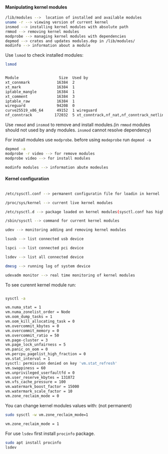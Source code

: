 #### Manipulating kernel modules

```bash
/lib/modules -->  location of installed and available modules
uname -r --> viewing version of current kernel
insmod --> installing kernel modules with absolute path
rmmod --> removing kernel modules
modprobe --> managing kernel modules with dependencies
depmod --> crates and updates modules.dep in /lib/modules/
modinfo --> information about a module
```

Use `lsmod` to check installed modules:

```bash
lsmod


Module                  Size  Used by
xt_connmark            16384  2
xt_mark                16384  1
iptable_mangle         16384  1
xt_comment             16384  3
iptable_raw            16384  1
wireguard              94208  0
curve25519_x86_64      49152  1 wireguard
nf_conntrack          172032  5 xt_conntrack,nf_nat,nf_conntrack_netlink,xt_connmark,xt_MASQUERADE
```

Use `rmmod` and `insmod` to remove and install modules.(in `rmmod` modules should not used by andy modules. `insmod` cannot resolve dependency)

For install modules use `modprobe`. before using `modeprobe` run `depmod -a`

```bash
depmod -a
modprobe -r video --> for remove modules
modprobe video --> for install modules
```

```bash
modinfo modules --> information abute modeules
```


#### Kernel configuration

```bash

/etc/sysctl.conf --> permanent configuratin file for loadin in kernel

/proc/sys/kernel --> current live kernel modules

/etc/sysctl.d --> package loaded on kernel modules(sysctl.conf has higher priority and override this)

/sbin/sysctl --> command for current kernel modules

udev --> monitoring adding and removing kernel modules

lsusb --> list connected usb device

lspci --> list connected pci device

lsdev --> list all connected device

dmesg --> running log of system device

udevadm monitor --> real time monitoring of kernel modules

```

To see curennt kernel module run:

```bash

sysctl -a

vm.numa_stat = 1
vm.numa_zonelist_order = Node
vm.oom_dump_tasks = 1
vm.oom_kill_allocating_task = 0
vm.overcommit_kbytes = 0
vm.overcommit_memory = 0
vm.overcommit_ratio = 50
vm.page-cluster = 3
vm.page_lock_unfairness = 5
vm.panic_on_oom = 0
vm.percpu_pagelist_high_fraction = 0
vm.stat_interval = 1
sysctl: permission denied on key 'vm.stat_refresh'
vm.swappiness = 60
vm.unprivileged_userfaultfd = 0
vm.user_reserve_kbytes = 131072
vm.vfs_cache_pressure = 100
vm.watermark_boost_factor = 15000
vm.watermark_scale_factor = 10
vm.zone_reclaim_mode = 0

```

You can change kernel modules values with: (not permanent)

```bash
sudo sysctl -w vm.zone_reclaim_mode=1

vm.zone_reclaim_mode = 1
```

For use `lsdev` first install `procinfo` package.

```bash
sudo apt install procinfo
lsdev
```



